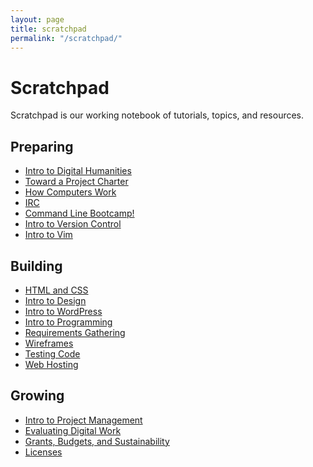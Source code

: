 ```yaml
---
layout: page
title: scratchpad
permalink: "/scratchpad/"
---
```

<h1>Scratchpad</h1>
Scratchpad is our working notebook of tutorials, topics, and resources.
<div class="scratchpad">

<div class="preparing">
<h2>Preparing</h2>
<ul>
<li><a href= "/scratchpad/intro-to-dh/">Intro to Digital Humanities</a></li>
<li><a href="/scratchpad/toward-a-project-charter/">Toward a Project Charter</a></li>
<li><a href="scratchpad/tutorials/how-computers-work/">How Computers Work</a></li>
<li><a href="/scratchpad/tutorials/irc/">IRC</a></li>
<li><a href="/scratchpad/tutorials/bash/">Command Line Bootcamp!</a></li>
<li><a href="/scratchpad/intro-to-git/">Intro to Version Control</a>
<li><a href="/scratchpad/tutorials/vim/">Intro to Vim</a></li>
</ul>
</div>

<div class="building">
<h2>Building</h2>
<ul>
<li><a href="/scratchpad/html-and-css/">HTML and CSS</a></li>
<li><a href="/scratchpad/intro-to-design/">Intro to Design</a></li>
<li><a href="/scratchpad/intro-to-wordpress/">Intro to WordPress</a></li>
<li><a href="/scratchpad/intro-to-programming/">Intro to Programming</a></li>
<li><a href="/scratchpad/requirements-gathering/">Requirements Gathering</a></li>
<li><a href="/scratchpad/wireframes/">Wireframes</a></li>
<li><a href="/scratchpad/tdd/">Testing Code</a></li>
<li><a href="/scratchpad/web-hosting">Web Hosting</a></li>
</ul>
</div>

<div class="growing">
<h2>Growing</h2>
<ul>
<li><a href="/scratchpad/project-management/">Intro to Project Management</a></li>
<li><a href="/scratchpad/evaluating-digital-work/">Evaluating Digital Work</a></li>
<li><a href="/scratchpad/grants-budgets/">Grants, Budgets, and Sustainability</a></li>
<li><a href="/scratchpad/licenses/">Licenses</a></li>
</ul>
</div>
</div>

<br style="clear:both;">

